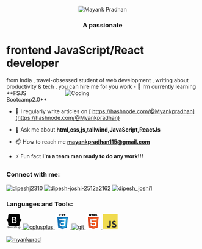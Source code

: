 <div align="center">
  
![Mayank Pradhan](https://readme-typing-svg.demolab.com?font=Julee&size=30&duration=4000&pause=500&color=&center=true&width=435&lines=Hola!+I'm+Mayank+Pradhan;+;YOU+DREAM+IT.++I+CREATE+IT.)
  
</div>
<h3 align="center">A passionate <h1> frontend  JavaScript/React developer </h1> from India , travel-obsessed student of web development , writing about productivity & tech . you can hire me for you work  

<img align="right" alt="Coding" width="350" src="https://cdn.dribbble.com/users/1162077/screenshots/3848914/programmer.gif">

</h3>
- 🌱 I’m currently learning **FSJS Bootcamp2.0**

- 📝 I regularly write articles on [   https://hashnode.com/@Myankpradhan](https://hashnode.com/@Myankpradhan)

- 💬 Ask me about **html,css,js,tailwind,JavaScript,ReactJs**

- 📫 How to reach me **mayankpradhan115@gmail.com**

- ⚡ Fun fact **I'm a team man ready to do any work!!!**

<h3 align="left">Connect with me:</h3>
<p align="left">

<a href="https://twitter.com/imMayankpradhan" target="blank"><img align="center" src="https://raw.githubusercontent.com/rahuldkjain/github-profile-readme-generator/master/src/images/icons/Social/twitter.svg" alt="dipeshj2310" height="30" width="40" /></a>
<a href="https://www.linkedin.com/in/mayank-pradhan-055480150/" target="blank"><img align="center" src="https://raw.githubusercontent.com/rahuldkjain/github-profile-readme-generator/master/src/images/icons/Social/linked-in-alt.svg" alt="dipesh-joshi-2512a2162" height="30" width="40" /></a>
<a href="https://instagram.com/myank.pradhan" target="blank"><img align="center" src="https://raw.githubusercontent.com/rahuldkjain/github-profile-readme-generator/master/src/images/icons/Social/instagram.svg" alt="dipesh_joshi1" height="30" width="40" /></a>
</p>

<h3 align="left">Languages and Tools:</h3>
<p align="left"> <a href="https://getbootstrap.com" target="_blank" rel="noreferrer"> <img src="https://raw.githubusercontent.com/devicons/devicon/master/icons/bootstrap/bootstrap-plain-wordmark.svg" alt="bootstrap" width="40" height="40"/> </a> <a href="https://www.w3schools.com/cpp/" target="_blank" rel="noreferrer"> <img src="https://cdn4.iconfinder.com/data/icons/logos-3/600/React.js_logo-512.png" alt="cplusplus" width="40" height="40"/> </a> <a href="https://www.w3schools.com/css/" target="_blank" rel="noreferrer"> <img src="https://raw.githubusercontent.com/devicons/devicon/master/icons/css3/css3-original-wordmark.svg" alt="css3" width="40" height="40"/> </a> <a href="https://www.figma.com/" target="_blank" rel="noreferrer">  </a> <a href="https://git-scm.com/" target="_blank" rel="noreferrer"> <img src="https://www.vectorlogo.zone/logos/git-scm/git-scm-icon.svg" alt="git" width="40" height="40"/> </a> <a href="https://www.w3.org/html/" target="_blank" rel="noreferrer"> <img src="https://raw.githubusercontent.com/devicons/devicon/master/icons/html5/html5-original-wordmark.svg" alt="html5" width="40" height="40"/> </a> <a href="https://developer.mozilla.org/en-US/docs/Web/JavaScript" target="_blank" rel="noreferrer"> <img src="https://raw.githubusercontent.com/devicons/devicon/master/icons/javascript/javascript-original.svg" alt="javascript" width="40" height="40"/> </a> <a href="https://www.photoshop.com/en" target="_blank" rel="noreferrer"> 



<p><img align="center" src="https://github-readme-streak-stats.herokuapp.com/?user=myankprad&" alt="myankprad" /></p>

